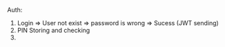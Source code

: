 Auth:
1. Login
    => User not exist
    => password is wrong
    => Sucess (JWT sending)
2. PIN Storing and checking
3. 